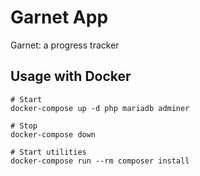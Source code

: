 # Garnet App

Garnet: a progress tracker

## Usage with Docker
```
# Start
docker-compose up -d php mariadb adminer

# Stop
docker-compose down

# Start utilities
docker-compose run --rm composer install
```
